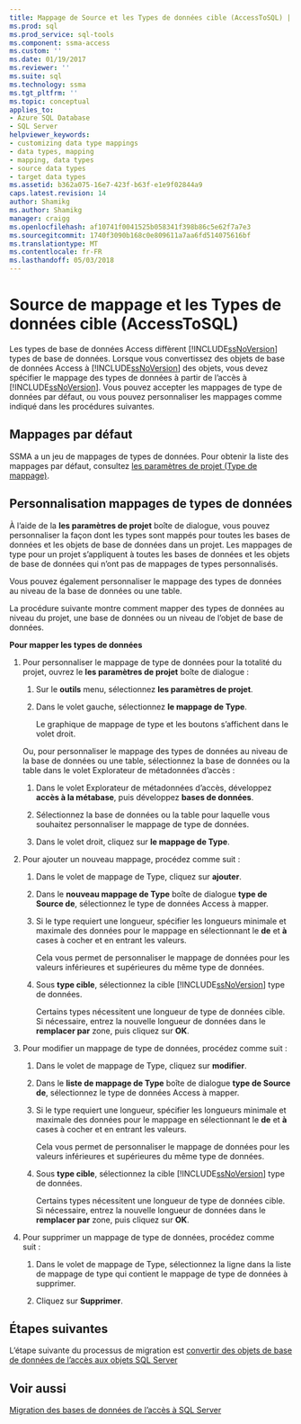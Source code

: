 ```yaml
---
title: Mappage de Source et les Types de données cible (AccessToSQL) | Documents Microsoft
ms.prod: sql
ms.prod_service: sql-tools
ms.component: ssma-access
ms.custom: ''
ms.date: 01/19/2017
ms.reviewer: ''
ms.suite: sql
ms.technology: ssma
ms.tgt_pltfrm: ''
ms.topic: conceptual
applies_to:
- Azure SQL Database
- SQL Server
helpviewer_keywords:
- customizing data type mappings
- data types, mapping
- mapping, data types
- source data types
- target data types
ms.assetid: b362a075-16e7-423f-b63f-e1e9f02844a9
caps.latest.revision: 14
author: Shamikg
ms.author: Shamikg
manager: craigg
ms.openlocfilehash: af10741f0041525b058341f398b86c5e62f7a7e3
ms.sourcegitcommit: 1740f3090b168c0e809611a7aa6fd514075616bf
ms.translationtype: MT
ms.contentlocale: fr-FR
ms.lasthandoff: 05/03/2018
---
```

# <a name="mapping-source-and-target-data-types-accesstosql"></a>Source de mappage et les Types de données cible (AccessToSQL)
Les types de base de données Access diffèrent [!INCLUDE[ssNoVersion](../../includes/ssnoversion_md.md)] types de base de données. Lorsque vous convertissez des objets de base de données Access à [!INCLUDE[ssNoVersion](../../includes/ssnoversion_md.md)] des objets, vous devez spécifier le mappage des types de données à partir de l’accès à [!INCLUDE[ssNoVersion](../../includes/ssnoversion_md.md)]. Vous pouvez accepter les mappages de type de données par défaut, ou vous pouvez personnaliser les mappages comme indiqué dans les procédures suivantes.  
  
## <a name="default-mappings"></a>Mappages par défaut  
SSMA a un jeu de mappages de types de données. Pour obtenir la liste des mappages par défaut, consultez [les paramètres de projet (Type de mappage)](http://msdn.microsoft.com/en-us/b87b9683-abed-4677-8c50-18bdba704655).  
  
## <a name="customizing-data-type-mappings"></a>Personnalisation mappages de types de données  
À l’aide de la **les paramètres de projet** boîte de dialogue, vous pouvez personnaliser la façon dont les types sont mappés pour toutes les bases de données et les objets de base de données dans un projet. Les mappages de type pour un projet s’appliquent à toutes les bases de données et les objets de base de données qui n’ont pas de mappages de types personnalisés.  
  
Vous pouvez également personnaliser le mappage des types de données au niveau de la base de données ou une table.  
  
La procédure suivante montre comment mapper des types de données au niveau du projet, une base de données ou un niveau de l’objet de base de données.  
  
**Pour mapper les types de données**  
  
1.  Pour personnaliser le mappage de type de données pour la totalité du projet, ouvrez le **les paramètres de projet** boîte de dialogue :  
  
    1.  Sur le **outils** menu, sélectionnez **les paramètres de projet**.  
  
    2.  Dans le volet gauche, sélectionnez **le mappage de Type**.  
  
        Le graphique de mappage de type et les boutons s’affichent dans le volet droit.  
  
    Ou, pour personnaliser le mappage des types de données au niveau de la base de données ou une table, sélectionnez la base de données ou la table dans le volet Explorateur de métadonnées d’accès :  
  
    1.  Dans le volet Explorateur de métadonnées d’accès, développez **accès à la métabase**, puis développez **bases de données**.  
  
    2.  Sélectionnez la base de données ou la table pour laquelle vous souhaitez personnaliser le mappage de type de données.  
  
    3.  Dans le volet droit, cliquez sur **le mappage de Type**.  
  
2.  Pour ajouter un nouveau mappage, procédez comme suit :  
  
    1.  Dans le volet de mappage de Type, cliquez sur **ajouter**.  
  
    2.  Dans le **nouveau mappage de Type** boîte de dialogue **type de Source de**, sélectionnez le type de données Access à mapper.  
  
    3.  Si le type requiert une longueur, spécifier les longueurs minimale et maximale des données pour le mappage en sélectionnant le **de** et **à** cases à cocher et en entrant les valeurs.  
  
        Cela vous permet de personnaliser le mappage de données pour les valeurs inférieures et supérieures du même type de données.  
  
    4.  Sous **type cible**, sélectionnez la cible [!INCLUDE[ssNoVersion](../../includes/ssnoversion_md.md)] type de données.  
  
        Certains types nécessitent une longueur de type de données cible. Si nécessaire, entrez la nouvelle longueur de données dans le **remplacer par** zone, puis cliquez sur **OK**.  
  
3.  Pour modifier un mappage de type de données, procédez comme suit :  
  
    1.  Dans le volet de mappage de Type, cliquez sur **modifier**.  
  
    2.  Dans le **liste de mappage de Type** boîte de dialogue **type de Source de**, sélectionnez le type de données Access à mapper.  
  
    3.  Si le type requiert une longueur, spécifier les longueurs minimale et maximale des données pour le mappage en sélectionnant le **de** et **à** cases à cocher et en entrant les valeurs.  
  
        Cela vous permet de personnaliser le mappage de données pour les valeurs inférieures et supérieures du même type de données.  
  
    4.  Sous **type cible**, sélectionnez la cible [!INCLUDE[ssNoVersion](../../includes/ssnoversion_md.md)] type de données.  
  
        Certains types nécessitent une longueur de type de données cible. Si nécessaire, entrez la nouvelle longueur de données dans le **remplacer par** zone, puis cliquez sur **OK**.  
  
4.  Pour supprimer un mappage de type de données, procédez comme suit :  
  
    1.  Dans le volet de mappage de Type, sélectionnez la ligne dans la liste de mappage de type qui contient le mappage de type de données à supprimer.  
  
    2.  Cliquez sur **Supprimer**.  
  
## <a name="next-steps"></a>Étapes suivantes  
L’étape suivante du processus de migration est [convertir des objets de base de données de l’accès aux objets SQL Server](http://msdn.microsoft.com/en-us/e0ef67bf-80a6-4e6c-a82d-5d46e0623c6c)  
  
## <a name="see-also"></a>Voir aussi  
[Migration des bases de données de l’accès à SQL Server](http://msdn.microsoft.com/en-us/76a3abcf-2998-4712-9490-fe8d872c89ca)  
  
